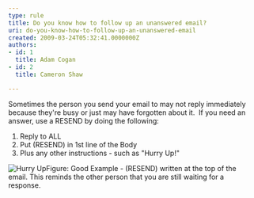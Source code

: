 ```yaml
---
type: rule
title: Do you know how to follow up an unanswered email?
uri: do-you-know-how-to-follow-up-an-unanswered-email
created: 2009-03-24T05:32:41.0000000Z
authors:
- id: 1
  title: Adam Cogan
- id: 2
  title: Cameron Shaw

---
```


 Sometimes the person you send your email to may not reply immediately because they're busy or just may have forgotten about it.  If you need an answer, use a RESEND by doing the following: <br> 
1. Reply to ALL
2. Put (RESEND) in 1st line of the Body
3. Plus any other instructions - such as "Hurry Up!"

![Hurry Up](/Standards/Communication/RulesToBetterEmail/PublishingImages/HurryUp.gif)Figure: Good Example - (RESEND) written at the top of the email.
This reminds the other person that you are still waiting for a response.

